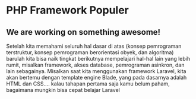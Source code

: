 # PHP Framework Populer
## We are working on something awesome!

Setelah kita memahami seluruh hal dasar di atas (konsep pemrograman terstruktur, konsep pemrograman berorientasi obyek, dan algoritma) barulah kita bisa naik tingkat berikutnya mempelajari hal-hal lain yang lebih rumit, misalkan framework, akses database, pemrograman asinkron, dan lain sebagainya. Misalkan saat kita menggunakan framework Laravel, kita akan bertemu dengan template engine Blade, yang pada dasarnya adalah HTML dan CSS.... kalau tahapan pertama saja kamu belum paham, bagaimana mungkin bisa cepat belajar Laravel
